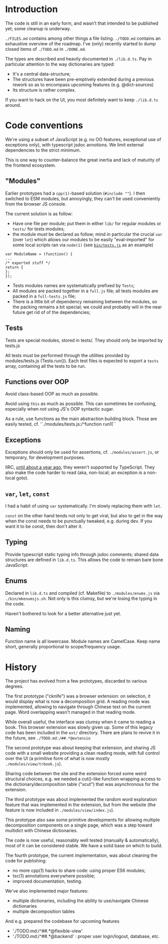 # Introduction
The code is still in an early form, and wasn't that intended to be
published yet; some cleanup is underway.

``./FILES.md`` contains among other things a file listing. ``./TODO.md``
contains an exhaustive overview of the roadmap. I've (only) recently
started to dump closed items of ``./TODO.md`` in ``./DONE.md``.

The types are described and heavily documented in ``./lib.d.ts``.
Pay in particular attention to the way dictionaries are typed:

  - It's a central data-structure;
  - The structures have been pre-emptively extended during a
  previous rework so as to encompass upcoming features (e.g. @dict-sources)
  - Its structure is rather complex.

If you want to hack on the UI, you most definitely want to keep
``./lib.d.ts`` around.

# Code conventions
We're using a subset of JavaScript (e.g. no OO features, exceptional
use of exceptions only), with typescript jsdoc annotions. We limit
external dependencies to the strict minimum.

This is one way to counter-balance the great inertia and lack of
maturity of the frontend ecosystem.

## "Modules"
Earlier prototypes had a ``cpp(1)``-based solution (``#include ""``).
I then switched to ESM modules, but annoyingly, they can't be used
conveniently from the browser JS console.

The current solution is as follow:

  - Have one file per module; put them in either ``lib/`` for
  regular modules or ``tests/`` for tests modules;
  - the module *must* be declared as follow; mind in particular
  the crucial ``var`` (over ``let``) which allows our modules
  to be easily "eval-imported" for some local scripts ran via
  ``node(1)`` (see [``bin/tests.js``][gh-mb-zm-bin-tests.js] as an example)

  ```
  var ModuleName = (function() {
  ...
  /* exported stuff */
  return {
  };
  });
  ```
  - Tests modules names are systematically prefixed by ``Tests``;
  - All modules are packed together in a ``full.js`` file; all
  tests modules are packed in a ``full-tests.js`` file;
  - There is a little bit of dependency remaining between the
  modules, so the packing remains a bit special; we could and
  probably will in the near future get rid of of the dependencies;

## Tests
Tests are special modules, stored in tests/. They should
only be imported by tests.js

All tests must be performed through the utilities provided
by modules/tests.js (Tests.run()). Each test files is expected
to export a ``tests`` array, containing all the tests to be
run.

## Functions over OOP
Avoid class-based OOP as much as possible.

Avoid using `this` as much as possible. This can sometimes
be confusing, especially when *not* using JS's OOP syntactic
sugar.

As a rule, use functions as the main abstraction building
block. Those are easily tested, cf. '`./modules/tests.js:/^function run1\(``

## Exceptions
Exceptions should only be used for assertions, cf. ``./modules/assert.js``,
or temporary, for development purposes.

IIRC, [until about a year ago][gh-ts-exceptions], they weren't
supported by TypeScript. They also make the code harder to read
(aka, non-local; an exception *is* a non-local goto).

## ``var``, ``let``, ``const``
I had a habit of using ``var`` systematically. I'm
slowly replacing them with ``let``.

``const`` on the other hand tends not only to get viral, but also to
get in the way when the const needs to be punctually tweaked, e.g.
during dev. If you want it to be const, then don't alter it.

## Typing
Provide typescript static typing info through jsdoc comments;
shared data structures are defined in ``lib.d.ts``. This allows
the code to remain bare bone JavaScript.

## Enums
Declared in ``lib.d.ts`` and compiled (cf. Makefile) to ``./modules/enums.js``
via ``./bin/mkenumsjs.sh``. Not only is this clumsy, but we're
losing the typing in the code.

Haven't bothered to look for a better alternative just yet.

## Naming
Function name is all lowercase. Module names are CamelCase.
Keep name short, generally proportional to scope/frequency usage.

# History
The project has evolved from a few prototypes, discarded to various
degrees.

The first prototype ("cknife") was a browser extension: on selection,
it would display what is now a decomposition grid. A reading mode was
implemented, allowing to navigate through Chinese text on the current
page. Word overlapping wasn't managed in that reading mode.

While overall useful, the interface was clumsy when it came to reading
a book. This browser extension was slowly given up. Some of this
legacy code has been included in the ``ext/`` directory. There are plans
to revive it in the future, see ``./TODO.md:/##.*@extensio``

The second prototype was about keeping that extension, and sharing
JS code with a small website providing a clean reading mode, with full
control over the UI (a primitive form of what is now mostly
``./modules/view/trbook.js``).

Sharing code between the site and the extension forced some weird structural
choices, e.g. we needed a cut()-like function wrapping access to the
dictionary/decomposition table ("xcut") that was asynchronous for the
extension.

The third prototype was about implemented the random word exploration
feature that was implemented in the extension, but from the website
(the feature is now included in ``./modules/view/index.js``).

This prototype also saw some primitive developments for allowing
multiple decomposition components on a single page, which was a step
toward multidict with Chinese dictionaries.

The code is now useful, reasonably well tested (manually &
automatically), most of it can be considered stable. We have
a solid base on which to build.

The fourth prototype, the current implementation, was about cleaning
the code for publishing:

  - no more cpp(1) hacks to share code: using proper ES6 modules;
  - tsc(1) annotations everywhere possible;
  - improved documentation, testing.

We've also implemented major features:

  - multiple dictionaries, including the ability to use/navigate
  Chinese dictionaries
  - multiple decomposition tables

And e.g. prepared the codebase for upcoming features

  - './TODO.md:/^##.*@flexible-view'
  - './TODO.md:/^##.*@backend' : proper user login/logout, database, etc.

[gh-ts-exceptions]: https://github.com/microsoft/TypeScript/issues/13219
[gh-mb-zm-bin-tests.js]: https://github.com/mbivert/zm/blob/master/bin/tests.js